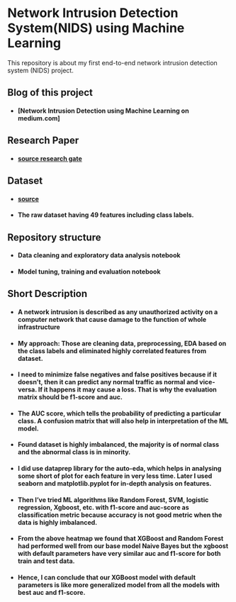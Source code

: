 # Network Intrusion Detection System(NIDS) using Machine Learning
This repository is about my first end-to-end network intrusion detection system (NIDS) project.

## Blog of this project
- #### [Network Intrusion Detection using Machine Learning on medium.com]

## Research Paper
- #### [source research gate](https://www.researchgate.net/profile/Nour-Moustafa/publication/287330529_UNSW-NB15_a_comprehensive_data_set_for_network_intrusion_detection_systems_UNSW-NB15_network_data_set/links/567bf71708ae051f9ae029b6/UNSW-NB15-a-comprehensive-data-set-for-network-intrusion-detection-systems-UNSW-NB15-network-data-set.pdf?origin=publication_detail)

## Dataset
- #### [source](https://www.unsw.adfa.edu.au/unsw-canberra-cyber/cybersecurity/ADFA-NB15-Datasets/)
- #### The raw dataset having 49 features including class labels.

## Repository structure
- #### Data cleaning and exploratory data analysis notebook
- #### Model tuning, training and evaluation notebook

## Short Description
- ####  A network intrusion is described as any unauthorized activity on a computer network that cause damage to the function of whole infrastructure
- #### My approach: Those are cleaning data, preprocessing, EDA based on the class labels and eliminated highly correlated features from dataset.
- #### I need to minimize false negatives and false positives because if it doesn’t, then it can predict any normal traffic as normal and vice-versa. If it happens it may cause a loss. That is why the evaluation matrix should be f1-score and auc.
- #### The AUC score, which tells the probability of predicting a particular class. A confusion matrix that will also help in interpretation of the ML model.
- #### Found dataset is highly imbalanced, the majority is of normal class and the abnormal class is in minority.
- #### I did use dataprep library for the auto-eda, which helps in analysing some short of plot for each feature in very less time. Later I used seaborn and matplotlib.pyplot for in-depth analysis on features.
- #### Then I’ve tried ML algorithms like Random Forest, SVM, logistic regression, Xgboost, etc. with f1-score and auc-score as classification metric because accuracy is not good metric when the data is highly imbalanced.
- #### From the above heatmap we found that XGBoost and Random Forest had performed well from our base model Naive Bayes but the xgboost with default parameters have very similar auc and f1-score for both train and test data.
- #### Hence, I can conclude that our XGBoost model with default parameters is like more generalized model from all the models with best auc and f1-score.
